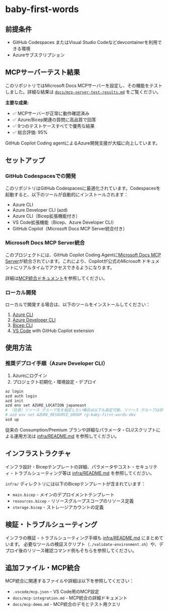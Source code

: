 # baby-first-words

## 前提条件

- GitHub Codespaces またはVisual Studio Codeなどdevcontainerを利用できる環境
- Azureサブスクリプション

## MCPサーバーテスト結果

このリポジトリではMicrosoft Docs MCPサーバーを設定し、その機能をテストしました。詳細な結果は [`docs/mcp-server-test-results.md`](./docs/mcp-server-test-results.md) をご覧ください。

**主要な成果:**
- ✅ MCPサーバーが正常に動作確認済み
- ✅ Azure/Bicep関連の質問に高品質で回答
- ✅ 9つのテストケースすべてで優秀な結果
- ✅ 総合評価: 95%

GitHub Copilot Coding agentによるAzure開発支援が大幅に向上しています。

## セットアップ

### GitHub Codespacesでの開発

このリポジトリはGitHub Codespacesに最適化されています。Codespacesを起動すると、以下のツールが自動的にインストールされます：

- Azure CLI
- Azure Developer CLI (azd)
- Azure CLI（Bicep拡張機能付き）
- VS Code拡張機能（Bicep、Azure Developer CLI）
- GitHub Copilot（Microsoft Docs MCP Server統合付き）

### Microsoft Docs MCP Server統合

このプロジェクトには、GitHub Copilot Coding Agentに[Microsoft Docs MCP Server](https://github.com/MicrosoftDocs/mcp)が統合されています。これにより、Copilotが公式のMicrosoft ドキュメントにリアルタイムでアクセスできるようになります。

詳細は[MCP統合ドキュメント](docs/mcp-integration.md)を参照してください。

### ローカル開発

ローカルで開発する場合は、以下のツールをインストールしてください：

1. [Azure CLI](https://docs.microsoft.com/cli/azure/install-azure-cli)
2. [Azure Developer CLI](https://docs.microsoft.com/azure/developer/azure-developer-cli/install-azd)
3. [Bicep CLI](https://docs.microsoft.com/azure/azure-resource-manager/bicep/install)
4. [VS Code](https://code.visualstudio.com/) with GitHub Copilot extension

## 使用方法


### 推奨デプロイ手順（Azure Developer CLI）

1. Azureにログイン
2. プロジェクト初期化・環境設定・デプロイ

```bash
az login
azd auth login
azd init
azd env set AZURE_LOCATION japaneast
# （任意）リソース グループ名を指定したい場合は以下も設定可能。リソース グループは存在している必要がある。
# azd env set AZURE_RESOURCE_GROUP rg-baby-first-words-dev
azd up
```

従来の Consumption/Premium プランや詳細なパラメータ・CLI/スクリプトによる運用方法は [infra/README.md](infra/README.md) を参照してください。


## インフラストラクチャ

インフラ設計・Bicepテンプレートの詳細、パラメータやコスト・セキュリティ・トラブルシューティング等は [infra/README.md](infra/README.md) を参照してください。

`infra/` ディレクトリには以下のBicepテンプレートが含まれています：
- `main.bicep` - メインのデプロイメントテンプレート
- `resources.bicep` - リソースグループスコープのリソース定義
- `storage.bicep` - ストレージアカウントの定義


## 検証・トラブルシューティング

インフラの検証・トラブルシューティング手順も [infra/README.md](infra/README.md) にまとめています。
必要なツールの検証スクリプト（`./validate-environment.sh`）や、デプロイ後のリソース確認コマンド例もそちらを参照してください。


## 追加ファイル・MCP統合

MCP統合に関連するファイルや詳細は以下を参照してください：
- `.vscode/mcp.json` - VS Code用のMCP設定
- `docs/mcp-integration.md` - MCP統合の詳細ドキュメント
- `docs/mcp-demo.md` - MCP統合のデモとテスト用クエリ